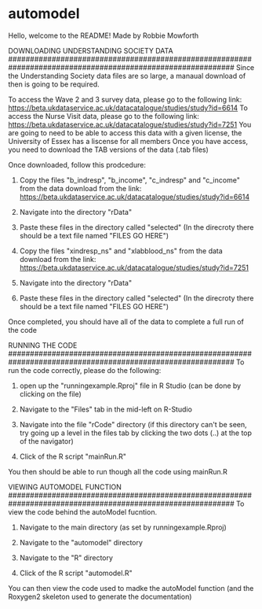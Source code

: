 # automodel
Hello, welcome to the README! Made by Robbie Mowforth

DOWNLOADING UNDERSTANDING SOCIETY DATA
############################################################################################################
Since the Understanding Society data files are so large, a manaual download of then is going to be required.

To access the Wave 2 and 3 survey data, please go to the following link: https://beta.ukdataservice.ac.uk/datacatalogue/studies/study?id=6614
To access the Nurse Visit data, please go to the following link: https://beta.ukdataservice.ac.uk/datacatalogue/studies/study?id=7251
You are going to need to be able to access this data with a given license, the University of Essex has a liscense for all members
Once you have access, you need to download the TAB versions of the data (.tab files)

Once downloaded, follow this prodcedure:

1. Copy the files "b_indresp", "b_income", "c_indresp" and "c_income" from the data download from the link: https://beta.ukdataservice.ac.uk/datacatalogue/studies/study?id=6614

2. Navigate into the directory "rData"

3. Paste these files in the directory called "selected" (In the direcroty there should be a text file named "FILES GO HERE")

4. Copy the files "xindresp_ns" and "xlabblood_ns" from the data download from the link: https://beta.ukdataservice.ac.uk/datacatalogue/studies/study?id=7251

5. Navigate into the directory "rData"

6. Paste these files in the directory called "selected" (In the direcroty there should be a text file named "FILES GO HERE")

Once completed, you should have all of the data to complete a full run of the code

RUNNING THE CODE
############################################################################################################
To run the code correctly, please do the following:

1. open up the "runningexample.Rproj" file in R Studio (can be done by clicking on the file)

2. Navigate to the "Files" tab in the mid-left on R-Studio

3. Navigate into the file "rCode" directory (if this directory can't be seen, try going up a level in the files tab by clicking the two dots (..) at the top of the navigator)

4. Click of the R script "mainRun.R"

You then should be able to run though all the code using mainRun.R

VIEWING AUTOMODEL FUNCTION
############################################################################################################
To view the code behind the autoModel fucntion.

1. Navigate to the main directory (as set by runningexample.Rproj)

2. Navigate to the "automodel" directory

3. Navigate to the "R" directory

4. Click of the R script "automodel.R" 

You can then view the code used to madke the autoModel function (and the Roxygen2 skeleton used to generate the documentation)
